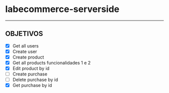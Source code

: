 # labecommerce-serverside
----

## OBJETIVOS
- [x]  Get all users
- [x]  Create user
- [x]  Create product
- [x]  Get all products funcionalidades 1 e 2
- [x]  Edit product by id
- [ ]  Create purchase
- [ ]  Delete purchase by id
- [x]  Get purchase by id
